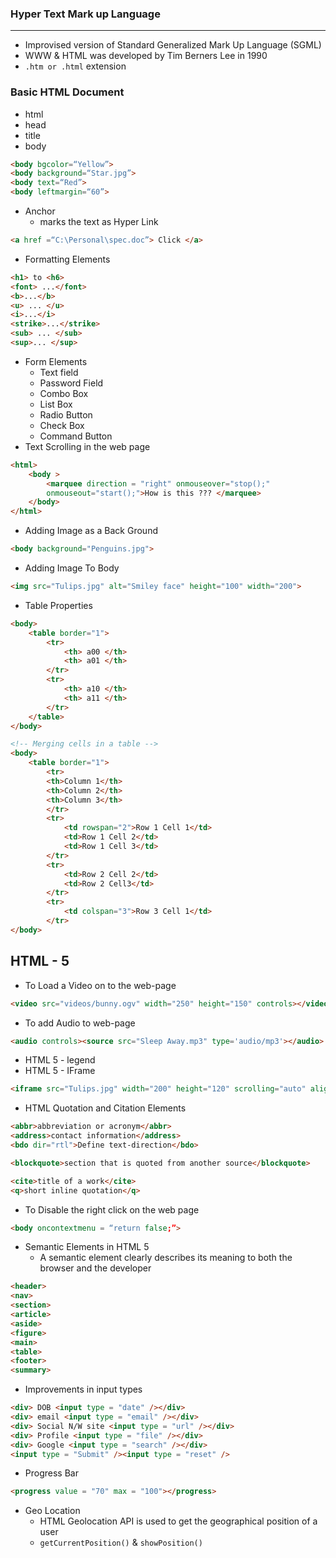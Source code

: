 ### Hyper Text Mark up Language
---
- Improvised version of Standard Generalized Mark Up Language (SGML)
- WWW & HTML was developed by Tim Berners Lee in 1990
- `.htm or .html` extension

### Basic HTML Document
- html
- head
- title
- body

```html
<body bgcolor=“Yellow”>
<body background=“Star.jpg”>
<body text=“Red”>
<body leftmargin=“60”>
```
- Anchor
	- marks the text as Hyper Link
```html
<a href =“C:\Personal\spec.doc”> Click </a>
```
- Formatting Elements
```html
<h1> to <h6>
<font> ...</font>
<b>...</b>
<u> ... </u>
<i>...</i>
<strike>...</strike>
<sub> ... </sub>
<sup>... </sup>
```
- Form Elements
	- Text field
	- Password Field
	- Combo Box
	- List Box
	- Radio Button
	- Check Box
	- Command Button
- Text Scrolling in the web page
```html
<html>
	<body >
		<marquee direction = "right" onmouseover="stop();"
		onmouseout="start();">How is this ??? </marquee>
	</body>
</html>
```
- Adding Image as a Back Ground
```html
<body background="Penguins.jpg">
```
- Adding Image To Body
```html
<img src="Tulips.jpg" alt="Smiley face" height="100" width="200">
```
- Table Properties
```html
<body>
	<table border="1">
		<tr>
			<th> a00 </th>
			<th> a01 </th>
		</tr>
		<tr>
			<th> a10 </th>
			<th> a11 </th>
		</tr>
	</table>
</body>

<!-- Merging cells in a table -->
<body>
	<table border="1">
		<tr>
		<th>Column 1</th>
		<th>Column 2</th>
		<th>Column 3</th>
		</tr>
		<tr>
			<td rowspan="2">Row 1 Cell 1</td>
			<td>Row 1 Cell 2</td>
			<td>Row 1 Cell 3</td>
		</tr>
		<tr>
			<td>Row 2 Cell 2</td>
			<td>Row 2 Cell3</td>
		</tr>
		<tr>
			<td colspan="3">Row 3 Cell 1</td>
		</tr>
</body>
```

## HTML - 5
- To Load a Video on to the web-page
```html
<video src="videos/bunny.ogv" width="250" height="150" controls></video>
```
- To add Audio to web-page
```html
<audio controls><source src="Sleep Away.mp3" type='audio/mp3'></audio>
```
- HTML 5 - legend
- HTML 5 - IFrame
```html
<iframe src="Tulips.jpg" width="200" height="120" scrolling="auto" align="left"></iframe>
```
- HTML Quotation and Citation Elements
```html
<abbr>abbreviation or acronym</abbr>
<address>contact information</address>
<bdo dir="rtl">Define text-direction</bdo>

<blockquote>section that is quoted from another source</blockquote>

<cite>title of a work</cite>
<q>short inline quotation</q>
```
- To Disable the right click on the web page
```html
<body oncontextmenu = “return false;”>
```
- Semantic Elements in HTML 5
	- A semantic element clearly describes its meaning to both the browser and the developer
```html
<header>
<nav>
<section>
<article>
<aside>
<figure>
<main>
<table>
<footer>
<summary>
```
- Improvements in input types
```html
<div> DOB <input type = "date" /></div>
<div> email <input type = "email" /></div>
<div> Social N/W site <input type = "url" /></div>
<div> Profile <input type = "file" /></div>
<div> Google <input type = "search" /></div>
<input type = "Submit" /><input type = "reset" />
```
- Progress Bar
```html
<progress value = "70" max = "100"></progress>
```
- Geo Location
	- HTML Geolocation API is used to get the geographical position of a user
	- `getCurrentPosition()` & `showPosition()`
